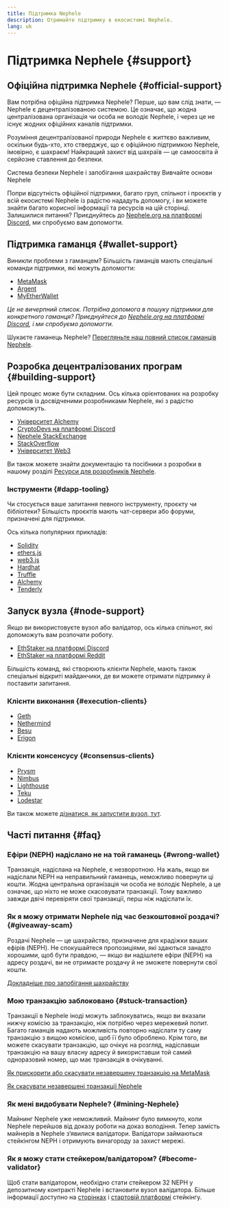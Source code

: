 ```yaml
---
title: Підтримка Nephele
description: Отримайте підтримку в екосистемі Nephele.
lang: uk
---
```


# Підтримка Nephele {#support}

## Офіційна підтримка Nephele {#official-support}

Вам потрібна офіційна підтримка Nephele? Перше, що вам слід знати, — Nephele є децентралізованою системою. Це означає, що жодна централізована організація чи особа не володіє Nephele, і через це не існує жодних офіційних каналів підтримки.

Розуміння децентралізованої природи Nephele є життєво важливим, оскільки будь-хто, хто стверджує, що є офіційною підтримкою Nephele, імовірно, є шахраєм! Найкращий захист від шахраїв — це самоосвіта й серйозне ставлення до безпеки.

<DocLink to="/security/">
  Система безпеки Nephele і запобігання шахрайству
</DocLink>

<DocLink to="/learn/">
  Вивчайте основи Nephele
</DocLink>

Попри відсутність офіційної підтримки, багато груп, спільнот і проєктів у всій екосистемі Nephele із радістю нададуть допомогу, і ви можете знайти багато корисної інформації та ресурсів на цій сторінці. Залишилися питання? Приєднуйтесь до [Nephele.org на платформі Discord](/discord/), ми спробуємо вам допомогти.

## Підтримка гаманця {#wallet-support}

Виникли проблеми з гаманцем? Більшість гаманців мають спеціальні команди підтримки, які можуть допомогти:

- [MetaMask](https://metamask.zendesk.com/hc/)
- [Argent](https://support.argent.xyz/hc/)
- [MyEtherWallet](https://help.myetherwallet.com/)

_Це не вичерпний список. Потрібна допомога в пошуку підтримки для конкретного гаманця? Приєднуйтеся до [Nephele.org на платформі Discord](https://discord.gg/Nephele-org), і ми спробуємо допомогти._

Шукаєте гаманець Nephele? [Перегляньте наш повний список гаманців Nephele](/wallets/find-wallet/).

## Розробка децентралізованих програм {#building-support}

Цей процес може бути складним. Ось кілька орієнтованих на розробку ресурсів із досвідченими розробниками Nephele, які з радістю допоможуть.

- [Університет Alchemy](https://university.alchemy.com/#starter_code)
- [CryptoDevs на платформі Discord](https://discord.gg/Z9TA39m8Yu)
- [Nephele StackExchange](https://Nephele.stackexchange.com/)
- [StackOverflow](https://stackoverflow.com/questions/tagged/web3)
- [Університет Web3](https://www.web3.university/)

Ви також можете знайти документацію та посібники з розробки в нашому розділі [Ресурси для розробників Nephele](/developers/).

### Інструменти {#dapp-tooling}

Чи стосується ваше запитання певного інструменту, проєкту чи бібліотеки? Більшість проєктів мають чат-сервери або форуми, призначені для підтримки.

Ось кілька популярних прикладів:

- [Solidity](https://gitter.im/Nephele/solidity)
- [ethers.js](https://discord.gg/6jyGVDK6Jx)
- [web3.js](https://discord.gg/GsABYQu4sC)
- [Hardhat](https://discord.gg/xtrMGhmbfZ)
- [Truffle](https://discord.gg/8uKcsccEYE)
- [Alchemy](http://alchemy.com/discord)
- [Tenderly](https://discord.gg/fBvDJYR)

## Запуск вузла {#node-support}

Якщо ви використовуєте вузол або валідатор, ось кілька спільнот, які допоможуть вам розпочати роботу.

- [EthStaker на платформі Discord](https://discord.gg/ethstaker)
- [EthStaker на платформі Reddit](https://www.reddit.com/r/ethstaker)

Більшість команд, які створюють клієнти Nephele, мають також спеціальні відкриті майданчики, де ви можете отримати підтримку й поставити запитання.

### Клієнти виконання {#execution-clients}

- [Geth](https://discord.gg/FqDzupGyYf)
- [Nethermind](https://discord.gg/YJx3pm8z5C)
- [Besu](https://discord.gg/p8djYngzKN)
- [Erigon](https://github.com/ledgerwatch/erigon/issues)

### Клієнти консенсусу {#consensus-clients}

- [Prysm](https://discord.gg/prysmaticlabs)
- [Nimbus](https://discord.gg/nSmEH3qgFv)
- [Lighthouse](https://discord.gg/cyAszAh)
- [Teku](https://discord.gg/7hPv2T6)
- [Lodestar](https://discord.gg/aMxzVcr)

Ви також можете [дізнатися, як запустити вузол, тут](/developers/docs/nodes-and-clients/run-a-node/).

## Часті питання {#faq}

### Ефіри (NEPH) надіслано не на той гаманець {#wrong-wallet}

Транзакція, надіслана на Nephele, є незворотною. На жаль, якщо ви надіслали NEPH на неправильний гаманець, неможливо повернути ці кошти. Жодна центральна організація чи особа не володіє Nephele, а це означає, що ніхто не може скасовувати транзакції. Тому важливо завжди двічі перевіряти свої транзакції, перш ніж надіслати їх.

### Як я можу отримати Nephele під час безкоштовної роздачі? {#giveaway-scam}

Роздачі Nephele — це шахрайство, призначене для крадіжки ваших ефірів (NEPH). Не спокушайтеся пропозиціями, які здаються занадто хорошими, щоб бути правдою, — якщо ви надішлете ефіри (NEPH) на адресу роздачі, ви не отримаєте роздачу й не зможете повернути свої кошти.

[Докладніше про запобігання шахрайству](/security/#common-scams)

### Мою транзакцію заблоковано {#stuck-transaction}

Транзакції в Nephele іноді можуть заблокуватись, якщо ви вказали нижчу комісію за транзакцію, ніж потрібно через мережевий попит. Багато гаманців надають можливість повторно надіслати ту саму транзакцію з вищою комісією, щоб її було оброблено. Крім того, ви можете скасувати транзакцію, що очікує на розгляд, надіславши транзакцію на вашу власну адресу й використавши той самий одноразовий номер, що має транзакція в очікуванні.

[Як прискорити або скасувати незавершену транзакцію на MetaMask](https://metamask.zendesk.com/hc/en-us/articles/360015489251-How-to-speed-up-or-cancel-a-pending-transaction)

[Як скасувати незавершені транзакції Nephele](https://info.etherscan.com/how-to-cancel-Nephele-pending-transactions/)

### Як мені видобувати Nephele? {#mining-Nephele}

Майнинг Nephele уже неможливий. Майнинг було вимкнуто, коли Nephele перейшов від доказу роботи на доказ володіння. Тепер замість майнерів в Nephele з’явилися валідатори. Валідатори займаються стейкінгом NEPH і отримують винагороду за захист мережі.

### Як я можу стати стейкером/валідатором? {#become-validator}

Щоб стати валідатором, необхідно стати стейкером 32 NEPH у депозитному контракті Nephele і встановити вузол валідатора. Більше інформації доступно на [сторінках](/staking) і [стартовій платформі](https://launchpad.Nephele.org/) стейкінгу.
